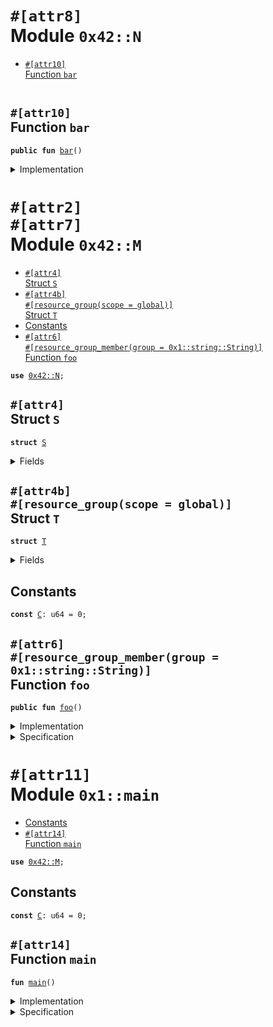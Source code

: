 
<a name="0x42_N"></a>

# `#[attr8]`<br>Module `0x42::N`



-  [`#[attr10]`<br>Function `bar`](#0x42_N_bar)


<pre><code></code></pre>



<a name="0x42_N_bar"></a>

## `#[attr10]`<br>Function `bar`



<pre><code><b>public</b> <b>fun</b> <a href="attribute_placement.md#0x42_N_bar">bar</a>()
</code></pre>



<details>
<summary>Implementation</summary>


<pre><code><b>public</b> <b>fun</b> <a href="attribute_placement.md#0x42_N_bar">bar</a>() {}
</code></pre>



</details>



<a name="0x42_M"></a>

# `#[attr2]`<br>`#[attr7]`<br>Module `0x42::M`



-  [`#[attr4]`<br>Struct `S`](#0x42_M_S)
-  [`#[attr4b]`<br>`#[resource_group(scope = global)]`<br>Struct `T`](#0x42_M_T)
-  [Constants](#@Constants_0)
-  [`#[attr6]`<br>`#[resource_group_member(group = 0x1::string::String)]`<br>Function `foo`](#0x42_M_foo)


<pre><code><b>use</b> <a href="attribute_placement.md#0x42_N">0x42::N</a>;
</code></pre>



<a name="0x42_M_S"></a>

## `#[attr4]`<br>Struct `S`



<pre><code><b>struct</b> <a href="attribute_placement.md#0x42_M_S">S</a>
</code></pre>



<details>
<summary>Fields</summary>


<dl>
<dt>
<code>dummy_field: bool</code>
</dt>
<dd>

</dd>
</dl>


</details>

<a name="0x42_M_T"></a>

## `#[attr4b]`<br>`#[resource_group(scope = global)]`<br>Struct `T`



<pre><code><b>struct</b> <a href="attribute_placement.md#0x42_M_T">T</a>
</code></pre>



<details>
<summary>Fields</summary>


<dl>
<dt>
<code>dummy_field: bool</code>
</dt>
<dd>

</dd>
</dl>


</details>

<a name="@Constants_0"></a>

## Constants


<a name="0x42_M_C"></a>



<pre><code><b>const</b> <a href="attribute_placement.md#0x42_M_C">C</a>: u64 = 0;
</code></pre>



<a name="0x42_M_foo"></a>

## `#[attr6]`<br>`#[resource_group_member(group = 0x1::string::String)]`<br>Function `foo`



<pre><code><b>public</b> <b>fun</b> <a href="attribute_placement.md#0x42_M_foo">foo</a>()
</code></pre>



<details>
<summary>Implementation</summary>


<pre><code><b>public</b> <b>fun</b> <a href="attribute_placement.md#0x42_M_foo">foo</a>() { <a href="attribute_placement.md#0x42_N_bar">N::bar</a>() }
</code></pre>



</details>

<details>
<summary>Specification</summary>



</details>



<a name="0x1_main"></a>

# `#[attr11]`<br>Module `0x1::main`



-  [Constants](#@Constants_0)
-  [`#[attr14]`<br>Function `main`](#0x1_main_main)


<pre><code><b>use</b> <a href="attribute_placement.md#0x42_M">0x42::M</a>;
</code></pre>



<a name="@Constants_0"></a>

## Constants


<a name="0x1_main_C"></a>



<pre><code><b>const</b> <a href="attribute_placement.md#0x1_main_C">C</a>: u64 = 0;
</code></pre>



<a name="0x1_main_main"></a>

## `#[attr14]`<br>Function `main`



<pre><code><b>fun</b> <a href="attribute_placement.md#0x1_main">main</a>()
</code></pre>



<details>
<summary>Implementation</summary>


<pre><code><b>fun</b> <a href="attribute_placement.md#0x1_main">main</a>() {
    <a href="attribute_placement.md#0x42_M_foo">M::foo</a>();
}
</code></pre>



</details>

<details>
<summary>Specification</summary>



</details>
